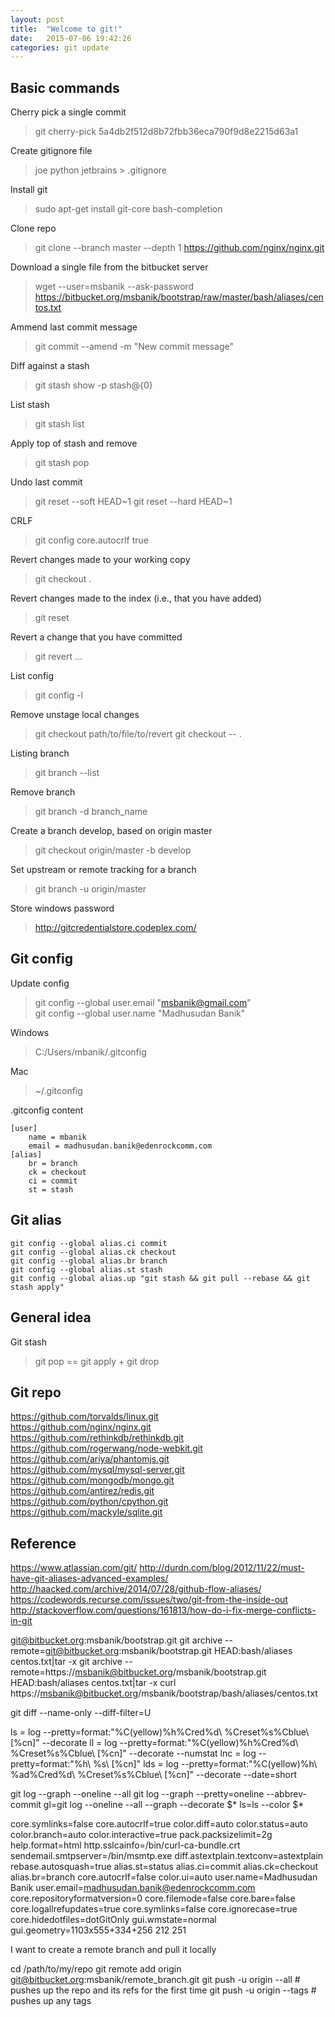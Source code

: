```yaml
---
layout: post
title:  "Welcome to git!"
date:   2015-07-06 19:42:26
categories: git update
---
```


Basic commands
---
Cherry pick a single commit
>  git cherry-pick 5a4db2f512d8b72fbb36eca790f9d8e2215d63a1

Create gitignore file
> joe python jetbrains > .gitignore

Install git
> sudo apt-get install git-core bash-completion

Clone repo  
> git clone --branch master --depth 1 https://github.com/nginx/nginx.git

Download a single file from the bitbucket server  
> wget --user=msbanik --ask-password https://bitbucket.org/msbanik/bootstrap/raw/master/bash/aliases/centos.txt

Ammend last commit message  
> git commit --amend -m "New commit message"

Diff against a stash  
> git stash show -p stash@{0}

List stash
> git stash list

Apply top of stash and remove
> git stash pop

Undo last commit  
> git reset --soft HEAD~1
> git reset --hard HEAD~1

CRLF  
> git config core.autocrlf true

Revert changes made to your working copy  
> git checkout .

Revert changes made to the index (i.e., that you have added)  
> git reset

Revert a change that you have committed  
> git revert ...

List config
> git config -l

Remove unstage local changes
> git checkout path/to/file/to/revert 
> git checkout -- .

Listing branch
> git branch --list

Remove branch
> git branch -d branch_name

Create a branch develop, based on origin master
> git checkout origin/master -b develop

Set upstream or remote tracking for a branch
> git branch -u origin/master

Store windows password  
> http://gitcredentialstore.codeplex.com/


Git config
---
Update config
> git config --global user.email "msbanik@gmail.com"  
> git config --global user.name "Madhusudan Banik"  

Windows
> C:/Users/mbanik/.gitconfig

Mac
> ~/.gitconfig

.gitconfig content
```
[user]
	name = mbanik
	email = madhusudan.banik@edenrockcomm.com
[alias]
	br = branch
	ck = checkout
	ci = commit
	st = stash
```


Git alias
---
```
git config --global alias.ci commit
git config --global alias.ck checkout
git config --global alias.br branch
git config --global alias.st stash
git config --global alias.up "git stash && git pull --rebase && git stash apply"
```

General idea
---
Git stash
> git pop == git apply + git drop

Git repo
---
https://github.com/torvalds/linux.git  
https://github.com/nginx/nginx.git  
https://github.com/rethinkdb/rethinkdb.git  
https://github.com/rogerwang/node-webkit.git  
https://github.com/ariya/phantomjs.git  
https://github.com/mysql/mysql-server.git  
https://github.com/mongodb/mongo.git  
https://github.com/antirez/redis.git  
https://github.com/python/cpython.git  
https://github.com/mackyle/sqlite.git  


Reference
---
https://www.atlassian.com/git/
http://durdn.com/blog/2012/11/22/must-have-git-aliases-advanced-examples/
http://haacked.com/archive/2014/07/28/github-flow-aliases/
https://codewords.recurse.com/issues/two/git-from-the-inside-out
http://stackoverflow.com/questions/161813/how-do-i-fix-merge-conflicts-in-git


git@bitbucket.org:msbanik/bootstrap.git
git archive --remote=git@bitbucket.org:msbanik/bootstrap.git HEAD:bash/aliases centos.txt|tar -x
git archive --remote=https://msbanik@bitbucket.org/msbanik/bootstrap.git HEAD:bash/aliases centos.txt|tar -x
curl https://msbanik@bitbucket.org/msbanik/bootstrap/bash/aliases/centos.txt

git diff --name-only --diff-filter=U


ls = log --pretty=format:"%C(yellow)%h%Cred%d\\ %Creset%s%Cblue\\ [%cn]" --decorate
ll = log --pretty=format:"%C(yellow)%h%Cred%d\\ %Creset%s%Cblue\\ [%cn]" --decorate --numstat
lnc = log --pretty=format:"%h\\ %s\\ [%cn]"
lds = log --pretty=format:"%C(yellow)%h\\ %ad%Cred%d\\ %Creset%s%Cblue\\ [%cn]" --decorate --date=short

git log --graph --oneline --all
git log --graph --pretty=oneline --abbrev-commit
gl=git log --oneline --all --graph --decorate  $*
ls=ls --color $*


core.symlinks=false
core.autocrlf=true
color.diff=auto
color.status=auto
color.branch=auto
color.interactive=true
pack.packsizelimit=2g
help.format=html
http.sslcainfo=/bin/curl-ca-bundle.crt
sendemail.smtpserver=/bin/msmtp.exe
diff.astextplain.textconv=astextplain
rebase.autosquash=true
alias.st=status
alias.ci=commit
alias.ck=checkout
alias.br=branch
core.autocrlf=false
color.ui=auto
user.name=Madhusudan Banik
user.email=madhusudan.banik@edenrockcomm.com
core.repositoryformatversion=0
core.filemode=false
core.bare=false
core.logallrefupdates=true
core.symlinks=false
core.ignorecase=true
core.hidedotfiles=dotGitOnly
gui.wmstate=normal
gui.geometry=1103x555+334+256 212 251


I want to create a remote branch and pull it locally

cd /path/to/my/repo
git remote add origin git@bitbucket.org:msbanik/remote_branch.git
git push -u origin --all # pushes up the repo and its refs for the first time
git push -u origin --tags # pushes up any tags
